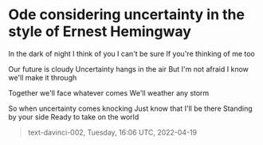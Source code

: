 # Ode considering uncertainty in the style of Ernest Hemingway



In the dark of night
I think of you
I can't be sure
If you're thinking of me too

Our future is cloudy
 Uncertainty hangs in the air
 But I'm not afraid
 I know we'll make it through

Together we'll face whatever comes
We'll weather any storm

So when uncertainty comes knocking
Just know that I'll be there
 Standing by your side
 Ready to take on the world

> text-davinci-002, Tuesday, 16:06 UTC, 2022-04-19
